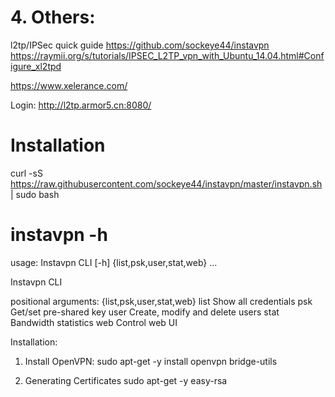 # 4. Others:
l2tp/IPSec quick guide
https://github.com/sockeye44/instavpn
https://raymii.org/s/tutorials/IPSEC_L2TP_vpn_with_Ubuntu_14.04.html#Configure_xl2tpd

https://www.xelerance.com/

Login:
http://l2tp.armor5.cn:8080/
# Installation
curl -sS https://raw.githubusercontent.com/sockeye44/instavpn/master/instavpn.sh | sudo bash

# instavpn -h
usage: Instavpn CLI [-h] {list,psk,user,stat,web} ...

Instavpn CLI

positional arguments:
  {list,psk,user,stat,web}
    list                Show all credentials
    psk                 Get/set pre-shared key
    user                Create, modify and delete users
    stat                Bandwidth statistics
    web                 Control web UI


Installation:
1. Install OpenVPN: 
sudo apt-get -y install openvpn bridge-utils

2. Generating Certificates
sudo apt-get -y easy-rsa




